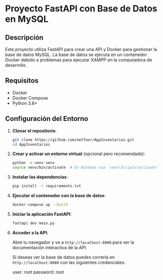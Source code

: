 # Proyecto FastAPI con Base de Datos en MySQL

## Descripción

Este proyecto utiliza FastAPI para crear una API y Docker para gestionar la base de datos MySQL. La base de datos se ejecuta en un contenedor Docker debido a problemas para ejecutar XAMPP en la computadora de desarrollo.

## Requisitos

- Docker
- Docker Compose
- Python 3.8+

## Configuración del Entorno

1. **Clonar el repositorio**:

    ```sh
    git clone https://github.com/netfoor/AppInventarios.git
    cd AppInventarios
    ```

2. **Crear y activar un entorno virtual** (opcional pero recomendado):

    ```sh
    python -m venv venv
    source venv/bin/activate  # En Windows usa `venv\Scripts\activate`
    ```

3. **Instalar las dependencias**:

    ```sh
    pip install -r requirements.txt
    ```

4. **Ejecutar el contenedor con la base de datos**:

    ```sh
    docker-compose up --build
    ```

5. **Iniciar la aplicación FastAPI**:

    ```sh
    fastapi dev main.py
    ```

6. **Acceder a la API**:

    Abre tu navegador y ve a `http://localhost:8000` para ver la documentación interactiva de la API

    Si deseas ver la base de datos puedes correrla en `http://localhost:8080` con las siguientes credenciales:

    user: root
    password: root
    